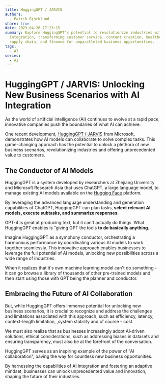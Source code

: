 ```yaml
---
title: HuggingGPT / JARVIS
authors:
  - Patrik Björklund
share: true
date: 2023-04-26 17:23:15
summary: Explore HuggingGPT's potential to revolutionize industries with AI
  integration, transforming customer service, content creation, healthcare,
  supply chain, and finance for unparalleled business opportunities.
tags:
  - AI
series:
  - AI
---
```



# HuggingGPT / JARVIS: Unlocking New Business Scenarios with AI Integration

As the world of artificial intelligence (AI) continues to evolve at a rapid pace, innovative companies push the boundaries of what AI can achieve. 

One recent development, [HuggingGPT / JARVIS](https://github.com/microsoft/JARVIS) from Microsoft, demonstrates how AI models can collaborate to solve complex tasks. This game-changing approach has the potential to unlock a plethora of new business scenarios, revolutionizing industries and offering unprecedented value to customers.

## The Conductor of AI Models

HuggingGPT is a system developed by researchers at Zhejiang University and Microsoft Research Asia that uses ChatGPT, a large language model, to manage existing AI models available on the [Hugging Face](/posts/huggingface/) platform. 

By leveraging the advanced language understanding and generation capabilities of ChatGPT, HuggingGPT can plan tasks, **select relevant AI models, execute subtasks, and summarize responses**.

GPT-4 is great at producing text, but it can't actually do things. What HuggingGPT enables is "giving GPT the tools **to do basically anything**.

Imagine HuggingGPT as a symphony conductor, orchestrating a harmonious performance by coordinating various AI models to work together seamlessly. This innovative approach enables businesses to leverage the full potential of AI models, unlocking new possibilities across a wide range of industries.

When it realizes that it's own machine learning model can't do something - it can go browse a library of thousands of other pre-trained models and then start using those with GPT being the planner and conductor.

## Embracing the Future of AI Collaboration

But, while HuggingGPT offers immense potential for unlocking new business scenarios, it is crucial to recognize and address the challenges and limitations associated with this approach, such as efficiency, latency, context-length limitation, ,system stability and of course - cost. 

We must also realize that as businesses increasingly adopt AI-driven solutions, ethical considerations, such as addressing biases in datasets and ensuring transparency, must also be at the forefront of the conversation.

HuggingGPT serves as an inspiring example of the power of "AI collaboration", paving the way for countless new business opportunities. 

By harnessing the capabilities of AI integration and fostering an adaptive mindset, businesses can unlock unprecedented value and innovation, shaping the future of their industries.

